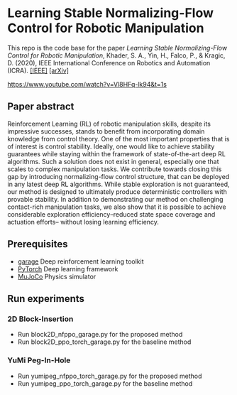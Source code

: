 # Learning Stable Normalizing-Flow Control for Robotic Manipulation
This repo is the code base for the paper _Learning Stable Normalizing-Flow Control for Robotic Manipulation_, Khader, S. A., Yin, H., Falco, P., & Kragic, D. (2020), IEEE International Conference on Robotics and Automation (ICRA). [[IEEE]](https://ieeexplore.ieee.org/document/9562071) [[arXiv]](https://arxiv.org/abs/2011.00072)

https://www.youtube.com/watch?v=Vl8HFq-lk94&t=1s

## Paper abstract
Reinforcement Learning (RL) of robotic manipulation skills, despite its impressive successes, stands to benefit from incorporating domain knowledge from control theory. One of the most important properties that is of interest is control stability. Ideally, one would like to achieve stability guarantees while staying within the framework of state-of-the-art deep RL algorithms. Such a solution does not exist in general, especially one that scales to complex manipulation tasks. We contribute towards closing this gap by introducing normalizing-flow control structure, that can be deployed in any latest deep RL algorithms. While stable exploration is not guaranteed, our method is designed to ultimately produce deterministic controllers with provable stability. In addition to demonstrating our method on challenging contact-rich manipulation tasks, we also show that it is possible to achieve considerable exploration efficiency–reduced state space coverage and actuation efforts– without losing learning efficiency.

## Prerequisites
* [garage](https://github.com/rlworkgroup/garage) Deep reinforcement learning toolkit
* [PyTorch](https://pytorch.org/) Deep learning framework
* [MuJoCo](https://mujoco.org/) Physics simulator

## Run experiments

### 2D Block-Insertion
* Run block2D_nfppo_garage.py for the proposed method
* Run block2D_ppo_torch_garage.py for the baseline method

### YuMi Peg-In-Hole
* Run yumipeg_nfppo_torch_garage.py for the proposed method
* Run yumipeg_ppo_torch_garage.py for the baseline method

